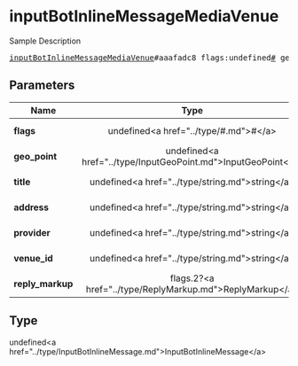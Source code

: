# inputBotInlineMessageMediaVenue

Sample Description

<pre>
<a href="../constructor/inputBotInlineMessageMediaVenue.md">inputBotInlineMessageMediaVenue</a>#aaafadc8 flags:undefined<a href="../type/#.md">#</a> geo_point:undefined<a href="../type/InputGeoPoint.md">InputGeoPoint</a> title:undefined<a href="../type/string.md">string</a> address:undefined<a href="../type/string.md">string</a> provider:undefined<a href="../type/string.md">string</a> venue_id:undefined<a href="../type/string.md">string</a> reply_markup:flags.2?<a href="../type/ReplyMarkup.md">ReplyMarkup</a> = undefined<a href="../type/InputBotInlineMessage.md">InputBotInlineMessage</a>;
</pre>

## Parameters

| Name | Type | Description |
|------|:----:|-------------|
| **flags** | undefined&lt;a href=&#34;../type/#.md&#34;&gt;#&lt;/a&gt; | Param description |
| **geo_point** | undefined&lt;a href=&#34;../type/InputGeoPoint.md&#34;&gt;InputGeoPoint&lt;/a&gt; | Param description |
| **title** | undefined&lt;a href=&#34;../type/string.md&#34;&gt;string&lt;/a&gt; | Param description |
| **address** | undefined&lt;a href=&#34;../type/string.md&#34;&gt;string&lt;/a&gt; | Param description |
| **provider** | undefined&lt;a href=&#34;../type/string.md&#34;&gt;string&lt;/a&gt; | Param description |
| **venue_id** | undefined&lt;a href=&#34;../type/string.md&#34;&gt;string&lt;/a&gt; | Param description |
| **reply_markup** | flags.2?&lt;a href=&#34;../type/ReplyMarkup.md&#34;&gt;ReplyMarkup&lt;/a&gt; | Param description |

## Type

undefined&lt;a href=&#34;../type/InputBotInlineMessage.md&#34;&gt;InputBotInlineMessage&lt;/a&gt;
